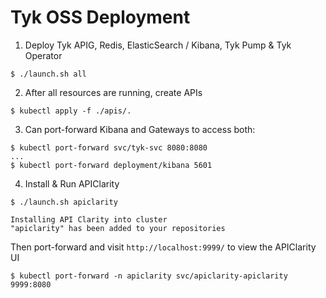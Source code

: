 # Tyk OSS Deployment

1. Deploy Tyk APIG, Redis, ElasticSearch / Kibana, Tyk Pump & Tyk Operator
```
$ ./launch.sh all
```

2.  After all resources are running, create APIs
```
$ kubectl apply -f ./apis/.
```

3. Can port-forward Kibana and Gateways to access both:

```
$ kubectl port-forward svc/tyk-svc 8080:8080
...
$ kubectl port-forward deployment/kibana 5601
```

4. Install & Run APIClarity
```
$ ./launch.sh apiclarity          

Installing API Clarity into cluster
"apiclarity" has been added to your repositories
```

Then port-forward and visit `http://localhost:9999/` to view the APIClarity UI
```
$ kubectl port-forward -n apiclarity svc/apiclarity-apiclarity 9999:8080
```